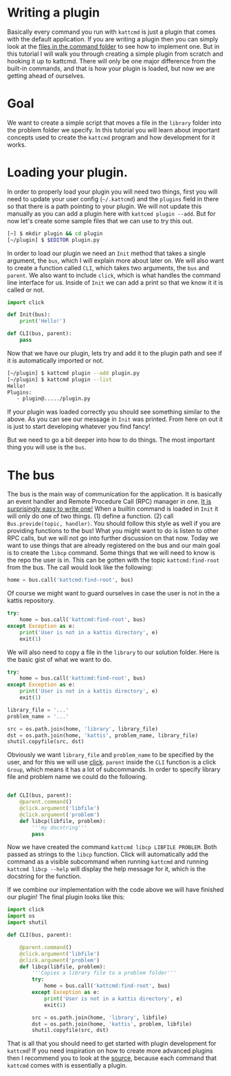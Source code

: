 # Writing a plugin

Basically every command you run with `kattcmd` is just a plugin that
comes with the default application. If you are writing a plugin then
you can simply look at the [files in the command folder](kattcmd/commands) to see how
to implement one. But in this tutorial I will walk you through
creating a simple plugin from scratch and hooking it up to
kattcmd. There will only be one major difference from the built-in
commands, and that is how your plugin is loaded, but now we are
getting ahead of ourselves.

# Goal

We want to create a simple script that moves a file in the `library`
folder into the problem folder we specify. In this tutorial you will
learn about important concepts used to create the `kattcmd` program
and how development for it works.

# Loading your plugin.

In order to properly load your plugin you will need two things, first
you will need to update your user config (`~/.kattcmd`) and the
`plugins` field in there so that there is a path pointing to your
plugin. We will not update this manually as you can add a plugin here
with `kattcmd plugin --add`. But for now let's create some sample
files that we can use to try this out.

```bash
[~] $ mkdir plugin && cd plugin
[~/plugin] $ $EDITOR plugin.py
```

In order to load our plugin we need an `Init` method that takes a
single argument, the `bus`, which I will explain more about later
on. We will also want to create a function called `CLI`, which takes
two arguments, the `bus` and `parent`. We also want to include
`click`, which is what handles the command line interface for
us. Inside of `Init` we can add a print so that we know it it is
called or not.

```python
import click

def Init(bus):
    print('Hello!')

def CLI(bus, parent):
    pass
```

Now that we have our plugin, lets try and add it to the plugin path
and see if it is automatically imported or not.

```bash
[~/plugin] $ kattcmd plugin --add plugin.py
[~/plugin] $ kattcmd plugin --list
Hello!
Plugins:
   - plugin@...../plugin.py
```

If your plugin was loaded correctly you should see something similar
to the above. As you can see our message in `Init` was printed. From
here on out it is just to start developing whatever you find fancy!

But we need to go a bit deeper into how to do things. The most
important thing you will use is the `bus`.

# The bus

The bus is the main way of communication for the application. It is
basically an event handler and Remote Procedure Call (RPC) manager in
one. [It is surprisingly easy to write one!](kattcmd/bus.py) When a builtin command
is loaded in `Init` it will only do one of two things. (1) define a
function. (2) call `Bus.provide(topic, handler)`. You should follow
this style as well if you are providing functions to the bus! What you
might want to do is listen to other RPC calls, but we will not go into
further discussion on that now. Today we want to use things that are
already registered on the bus and our main goal is to create the
`libcp` command. Some things that we will need to know is the repo the
user is in. This can be gotten with the topic `kattcmd:find-root` from
the bus. The call would look like the following:

```python
home = bus.call('kattcmd:find-root', bus)
```

Of course we might want to guard ourselves in case the user is not in
the a kattis repository.

```python
try:
    home = bus.call('kattcmd:find-root', bus)
except Exception as e:
    print('User is not in a kattis directory', e)
    exit(1)
```

We will also need to copy a file in the `library` to our solution
folder. Here is the basic gist of what we want to do.

```python
try:
    home = bus.call('kattcmd:find-root', bus)
except Exception as e:
    print('User is not in a kattis directory', e)
    exit(1)

library_file = '...'
problem_name = '...'

src = os.path.join(home, 'library', library_file)
dst = os.path.join(home, 'kattis', problem_name, library_file)
shutil.copyfile(src, dst)
```

Obviously we want `library_file` and `problem_name` to be specified by
the user, and for this we will use [click](http://click.pocoo.org/5/). `parent` inside the
`CLI` function is a click `Group`, which means it has a lot of
subcommands. In order to specify library file and problem name we
could do the following.

```python

def CLI(bus, parent):
    @parent.command()
    @click.argument('libfile')
    @click.argument('problem')
    def libcp(libfile, problem):
        '''my docstring'''
        pass
```

Now we have created the command `kattcmd libcp LIBFILE PROBLEM`. Both
passed as strings to the `libcp` function. Click will automatically
add the command as a visible subcommand when running `kattcmd` and
running `kattcmd libcp --help` will display the help message for it,
which is the docstring for the function.

If we combine our implementation with the code above we will have
finished our plugin! The final plugin looks like this:

```python
import click
import os
import shutil

def CLI(bus, parent):

    @parent.command()
    @click.argument('libfile')
    @click.argument('problem')
    def libcp(libfile, problem):
        '''Copies a library file to a problem folder'''
        try:
            home = bus.call('kattcmd:find-root', bus)
        except Exception as e:
            print('User is not in a kattis directory', e)
            exit(1)

        src = os.path.join(home, 'library', libfile)
        dst = os.path.join(home, 'kattis', problem, libfile)
        shutil.copyfile(src, dst)
```

That is all that you should need to get started with plugin
development for `kattcmd`! If you need inspiration on how to create
more advanced plugins then I recommend you to look at the
[source](kattcmd/commands), because each command that `kattcmd` comes
with is essentially a plugin.

